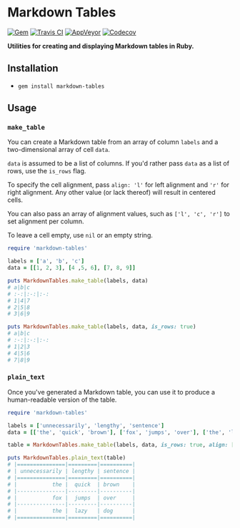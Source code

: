# Markdown Tables

[![Gem](https://img.shields.io/gem/v/markdown-tables.svg)](https://rubygems.org/gems/markdown-tables)
[![Travis CI](https://travis-ci.org/christopher-dG/markdown-tables.svg?branch=master)](https://travis-ci.org/christopher-dG/markdown-tables)
[![AppVeyor](https://ci.appveyor.com/api/projects/status/sfqh4ouq46qjuxvx/branch/master?svg=true)](https://ci.appveyor.com/project/christopher-dG/markdown-tables/branch/master)
[![Codecov](https://codecov.io/gh/christopher-dG/markdown-tables/branch/master/graph/badge.svg)](https://codecov.io/gh/christopher-dG/markdown-tables)

**Utilities for creating and displaying Markdown tables in Ruby.**

## Installation
* `gem install markdown-tables`

## Usage

### `make_table`
You can create a Markdown table from an array of column `labels` and a two-dimensional array of cell `data`.

`data` is assumed to be a list of columns.
If you'd rather pass `data` as a list of rows, use the `is_rows` flag.

To specify the cell alignment, pass `align: 'l'` for left alignment and `'r'` for right alignment.
Any other value (or lack thereof) will result in centered cells.

You can also pass an array of alignment values, such as `['l', 'c', 'r']` to set alignment per column.

To leave a cell empty, use `nil` or an empty string.

```ruby
require 'markdown-tables'

labels = ['a', 'b', 'c']
data = [[1, 2, 3], [4 ,5, 6], [7, 8, 9]]

puts MarkdownTables.make_table(labels, data)
# a|b|c
# :-:|:-:|:-:
# 1|4|7
# 2|5|8
# 3|6|9

puts MarkdownTables.make_table(labels, data, is_rows: true)
# a|b|c
# :-:|:-:|:-:
# 1|2|3
# 4|5|6
# 7|8|9
```

### `plain_text`
Once you've generated a Markdown table, you can use it to produce a human-readable version of the table.

```ruby
require 'markdown-tables'

labels = ['unnecessarily', 'lengthy', 'sentence']
data = [['the', 'quick', 'brown'], ['fox', 'jumps', 'over'], ['the', 'lazy', 'dog']]

table = MarkdownTables.make_table(labels, data, is_rows: true, align: ['r', 'c', 'l'])

puts MarkdownTables.plain_text(table)
# |===============|=========|==========|
# | unnecessarily | lengthy | sentence |
# |===============|=========|==========|
# |           the |  quick  | brown    |
# |---------------|---------|----------|
# |           fox |  jumps  | over     |
# |---------------|---------|----------|
# |           the |  lazy   | dog      |
# |===============|=========|==========|
```
